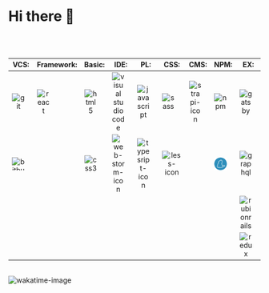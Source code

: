 # Hi there 👋 

</br>
</br>

| VCS:                                                                                                                                                  |  Framework:                                                                                                                                                 | Basic:                                                                                                                                                      | IDE:                                                                                                                                                                       | PL:                                                                                                                                                                        | CSS:                                                                                                                                                     | CMS:                                                                                                                                                                                                                       | NPM:                                                                                                                             | EX:                                                                                                                                                                                        | Studied:                                                                                                                                                         |
|:-----------------------------------------------------------------------------------------------------------------------------------------------------:|:-----------------------------------------------------------------------------------------------------------------------------------------------------------:|:-----------------------------------------------------------------------------------------------------------------------------------------------------------:|:--------------------------------------------------------------------------------------------------------------------------------------------------------------------------:|:--------------------------------------------------------------------------------------------------------------------------------------------------------------------------:|:--------------------------------------------------------------------------------------------------------------------------------------------------------:|:--------------------------------------------------------------------------------------------------------------------------------------------------------------------------------------------------------------------------:|:--------------------------------------------------------------------------------------------------------------------------------:|:------------------------------------------------------------------------------------------------------------------------------------------------------------------------------------------:|:----------------------------------------------------------------------------------------------------------------------------------------------------------------:|
| <img align="left" alt="git" width="26px" src="https://cdn.jsdelivr.net/gh/devicons/devicon/icons/git/git-original.svg" style="padding-right:10px;" /> | <img align="left" alt="react" width="26px" src="https://cdn.jsdelivr.net/gh/devicons/devicon/icons/react/react-original.svg" style="padding-right:10px;" /> | <img align="left" alt="html5" width="26px" src="https://cdn.jsdelivr.net/gh/devicons/devicon/icons/html5/html5-original.svg" style="padding-right:10px;" /> | <img align="left" alt="visual studio code" width="26px" src="https://cdn.jsdelivr.net/gh/devicons/devicon/icons/vscode/vscode-original.svg" style="padding-right:10px;" /> | <img align="left" alt="javascript" width="26px" src="https://cdn.jsdelivr.net/gh/devicons/devicon/icons/javascript/javascript-original.svg" style="padding-right:10px;" /> | <img align="left" alt="sass" width="26px" src="https://cdn.jsdelivr.net/gh/devicons/devicon/icons/sass/sass-original.svg" style="padding-right:10px;" /> | <img align="left" alt='strapi-icon' width="26px" src='https://avatars.githubusercontent.com/u/19872173?s=48&v=4'/> | <img align="left" alt="npm" width="26px" src="https://www.pngrepo.com/png/354126/512/npm-icon.png" />                            | <img align="left" alt="gatsby" width="26px" src="https://cdn.jsdelivr.net/gh/devicons/devicon/icons/gatsby/gatsby-original.svg" style="padding-right:10px;" />                             | <img align="left" alt="nodejs" width="26px" src="https://the-guild.dev/blog-assets/nodejs-esm/nodejs_logo.png" style="padding-right:10px;"  />                   |
| <img align="left" alt='bitbucket-icon' width='26' height='26' src='https://cdn-icons-png.flaticon.com/512/6125/6125001.png'/>                         |                                                                                                                                                             | <img align="left" alt="css3" width="26px" src="https://cdn.jsdelivr.net/gh/devicons/devicon/icons/css3/css3-original.svg" style="padding-right:10px;" />    | <img align="left" alt='web-storm-icon' width="26px" src='https://encrypted-tbn0.gstatic.com/images?q=tbn:ANd9GcT0NE44nYDGvDSWAvLqJ0_lXtwAoH4Y4qFeWikmLVfLovEopFR9cFGmetuHWWVq7WnEhUg&usqp=CAU'/>       | <img align="left" alt='typesript-icon' width="26px" src='https://cdn-icons-png.flaticon.com/512/5968/5968381.png'/>                                                        | <img align="left" alt='less-icon' width='40px' src='https://lesscss.org/public/img/less_logo.png'/>                                                      |                                                                                                                                                                                                                            | <img align="left" alt="yarn" width="26px" src="https://github.com/devicons/devicon/blob/v2.15.1/icons/yarn/yarn-original.svg" /> | <img align="left" alt="graphql" width="26px" src="https://cdn.jsdelivr.net/gh/devicons/devicon/icons/graphql/graphql-plain.svg" style="padding-right:10px;"  />                            | <img align="left" alt="mongodb" width="26px" src="https://www.svgrepo.com/show/331488/mongodb.svg" style="padding-right:10px;"  />                               |
|                                                                                                                                                       |                                                                                                                                                             |                                                                                                                                                             |                                                                                                                                                                            |                                                                                                                                                                            |                                                                                                                                                          |                                                                                                                                                                                                                            |                                                                                                                                  | <img align="left" alt="rubionrails" width="26px" src="https://upload.wikimedia.org/wikipedia/commons/f/f1/Ruby_logo.png" style="padding-right:10px;"  /> | <img align="left" alt="firebase" width="26px" src="https://firebase.google.com/static/images/brand-guidelines/logo-vertical.png" style="padding-right:10px;"  /> |
|                                                                                                                                                       |                                                                                                                                                             |                                                                                                                                                             |                                                                                                                                                                            |                                                                                                                                                                            |                                                                                                                                                          |                                                                                                                                                                                                                            |                                                                                                                                  | <img align="left" alt="redux" width="26px" src="https://uxwing.com/wp-content/themes/uxwing/download/brands-and-social-media/redux-icon.png" style="padding-right:10px;"  />               |                                                                                                                                                                  |

</br>

<img align="left" alt="wakatime-image" width='500px' src="https://wakatime.com/share/@kyluk5/93adc52c-d890-4583-bccd-dce8c1107b66.svg" />

</br>
</br>
</br>
</br>
</br>
</br>
</br>
</br>
</br>
</br>
</br>
</br>
</br>
</br>
</br>
</br>
</br>
</br>
